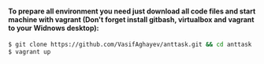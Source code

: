 #### To prepare all environment you need just download all code files and start machine with vagrant (Don't forget install gitbash, virtualbox and vagrant to your Widnows desktop):
```bash
$ git clone https://github.com/VasifAghayev/anttask.git && cd anttask
$ vagrant up
```
